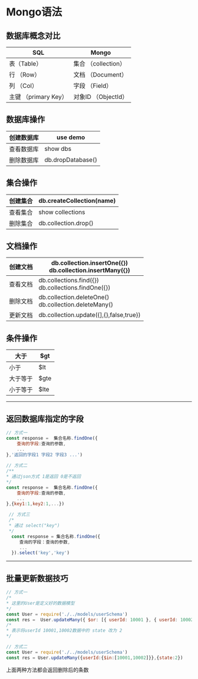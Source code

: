 # Mongo语法

## 数据库概念对比

| SQL                  | Mongo               |
| -------------------- | ------------------- |
| 表（Table）          | 集合 （collection） |
| 行 （Row）           | 文档 （Document）   |
| 列 （Col）           | 字段 （Field）      |
| 主键 （primary Key） | 对象ID （ObjectId） |

## 数据库操作

| 创建数据库 | use demo          |
| ---------- | ----------------- |
| 查看数据库 | show dbs          |
| 删除数据库 | db.dropDatabase() |

## 集合操作

| 创建集合 | db.createCollection(name) |
| -------- | ------------------------- |
| 查看集合 | show collections          |
| 删除集合 | db.collection.drop()      |

## 文档操作

| 创建文档 | db.collection.insertOne({})<br />db.collection.insertMany({}) |
| -------- | ------------------------------------------------------------ |
| 查看文档 | db.collections.find({})<br />db.collections.findOne({})      |
| 删除文档 | db.collection.deleteOne()<br />db.collection.deleteMany()    |
| 更新文档 | db.collection.update({],{},false,true})                      |

## 条件操作

| 大于     | $gt  |
| -------- | ---- |
| 小于     | $lt  |
| 大于等于 | $gte |
| 小于等于 | $lte |

---

## 返回数据库指定的字段

```javascript
// 方式一
const response =  集合名称.findOne({
    查询的字段:查询的参数,
    ...
},'返回的字段1 字段2 字段3 ...')
    
// 方式二
/**
* 通过json方式 1是返回 0是不返回
*/
const response =  集合名称.findOne({
    查询的字段:查询的参数,
    ...
},{key1:1,key2:1,...})

 // 方式三
 /*
 * 通过 select("key")
 */
  const response = 集合名称.findOne({
     查询的字段：查询的参数,
     ...
  }).select('key','key')
```

---

## 批量更新数据技巧

```javascript
// 方式一
/*
* 这里的User是定义好的数据模型
*/
const User = require('./../models/userSchema')
const res =  User.updateMany({ $or: [{ userId: 10001 }, { userId: 10002 }] },{state:2})
/*
* 表示将userId 10001,10002数据中的 state 改为 2
*/

// 方式二
const User = require('./../models/userSchema')
const res = User.updateMany({userId:{$in:[10001,10002]}},{state:2})
```

上面两种方法都会返回删除后的条数